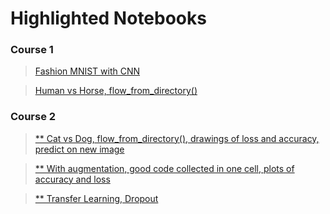 # Highlighted Notebooks

### Course 1
> [Fashion MNIST with CNN](Course_1_Part_6_Lesson_2_Notebook.ipynb)

> [Human vs Horse, flow_from_directory()](Course_1_Part_8_Lesson_2_Notebook.ipynb)

### Course 2
> [** Cat vs Dog, flow_from_directory(), drawings of loss and accuracy, predict on new image](Course_2_Part_2_Lesson_2_Notebook.ipynb)

> [** With augmentation, good code collected in one cell, plots of accuracy and loss](Course_2_Part_4_Lesson_2_Notebook_(Cats_v_Dogs_Augmentation).ipynb)

> [** Transfer Learning, Dropout](Course_2_Part_6_Lesson_3_Notebook_(Transfer_Learning).ipynb)